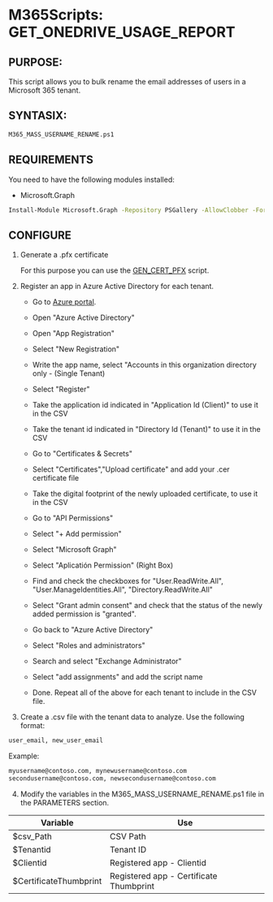 # M365Scripts: GET_ONEDRIVE_USAGE_REPORT

## PURPOSE: 
   
   This script allows you to bulk rename the email addresses of users in a Microsoft 365 tenant.
   
## SYNTASIX: 
    
```sh
M365_MASS_USERNAME_RENAME.ps1
```
## REQUIREMENTS
   
   You need to have the following modules installed:
   * Microsoft.Graph
   ```sh
   Install-Module Microsoft.Graph -Repository PSGallery -AllowClobber -Force
   ```

## CONFIGURE

1. Generate a .pfx certificate

   For this purpose you can use the [GEN_CERT_PFX](https://github.com/fmartineze/M365Scripts/tree/main/GET_CERT_PFX) script.

2. Register an app in Azure Active Directory for each tenant.

   * Go to [Azure portal](https://portal.azure.com/).
   * Open "Azure Active Directory"
   * Open "App Registration"
   * Select "New Registration"
   * Write the app name, select "Accounts in this organization directory only - (Single Tenant)
   * Select "Register"
   * Take the application id indicated in "Application Id (Client)"  to use it in the CSV
   * Take the tenant id indicated in "Directory Id (Tenant)"  to use it in the CSV
   * Go to "Certificates & Secrets"
   * Select "Certificates","Upload certificate" and add your .cer certificate file
   * Take the digital footprint of the newly uploaded certificate,  to use it in the CSV
   * Go to "API Permissions"
   * Select "+ Add permission"
   * Select "Microsoft Graph"
   * Select "Aplicatión Permission" (Right Box)
   * Find and check the checkboxes for "User.ReadWrite.All", "User.ManageIdentities.All", "Directory.ReadWrite.All"
   * Select "Grant admin consent" and check that the status of the newly added permission is "granted".
   * Go back to "Azure Active Directory"
   * Select "Roles and administrators"
   * Search and select "Exchange Administrator"
   * Select "add assignments" and add the script name

   * Done. Repeat all of the above for each tenant to include in the CSV file.

3. Create a .csv file with the tenant data to analyze. Use the following format:

```sh
user_email, new_user_email
```

Example:
```sh
myusername@contoso.com, mynewusername@contoso.com
secondusername@contoso.com, newsecondusername@contoso.com

```

4. Modify the variables in the M365_MASS_USERNAME_RENAME.ps1 file in the PARAMETERS section.

| Variable               | Use
|------------------------|-------------------------------
|$csv_Path               | CSV Path
|$Tenantid               | Tenant ID
|$Clientid               | Registered app - Clientid
|$CertificateThumbprint  | Registered app - Certificate Thumbprint

